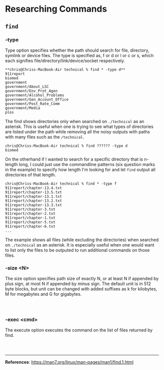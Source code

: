 # Researching Commands

## `find`
### -type
Type option specifies whether the path should search for file, directory, symlink or device files.
The type is specified as, f or d or l or c or s, which each signifies file/directory/link/device/socket respectively.

```
**chris@Chriss-MacBook-Air technical % find * -type d**
911report
biomed
government
government/About_LSC
government/Env_Prot_Agen
government/Alcohol_Problems
government/Gen_Account_Office
government/Post_Rate_Comm
government/Media
plos
```
The find shows directories only when searched on `./technical` as an asterisk. This is useful when one is trying to see what types of directories are listed under the path while removing all the noisy outputs with paths with many files such as the `/technical`.

```
chris@Chriss-MacBook-Air technical % find ?????? -type d
biomed
```
On the otherhand if I wanted to search for a specific directory that is n-length long, I could just use the commandline patterns (six question marks in the example) to specify how length I'm looking for and let `find` output all directories of that length.

```
chris@Chriss-MacBook-Air technical % find * -type f
911report/chapter-13.4.txt
911report/chapter-13.5.txt
911report/chapter-13.1.txt
911report/chapter-13.2.txt
911report/chapter-13.3.txt
911report/chapter-3.txt
911report/chapter-2.txt
911report/chapter-1.txt
911report/chapter-5.txt
911report/chapter-6.txt
...
```
The example shows all files (while excluding the directories) when searched on `./technical` as an asterisk. It is especially useful when one would want to list only the files to be outputed to run additional commands on those files.

### -size \<N\>
The size option specifies path size of exactly N, or at least N if appended by plus sign, at most N if appended by minus sign. The default unit is in 512 byte blocks, but unit can be changed with added suffixes as k for kilobytes, M for megabytes and G for gigabytes.

```
```

```
```

```
```

### -exec \<cmd\>
The execute option executes the command on the list of files returned by find.

```
```

```
```

```
```


---
**References**: https://man7.org/linux/man-pages/man1/find.1.html
